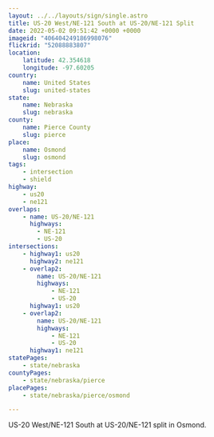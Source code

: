 ```yaml
---
layout: ../../layouts/sign/single.astro
title: US-20 West/NE-121 South at US-20/NE-121 Split
date: 2022-05-02 09:51:42 +0000 +0000
imageid: "406404249186998076"
flickrid: "52088883807"
location:
    latitude: 42.354618
    longitude: -97.60205
country:
    name: United States
    slug: united-states
state:
    name: Nebraska
    slug: nebraska
county:
    name: Pierce County
    slug: pierce
place:
    name: Osmond
    slug: osmond
tags:
    - intersection
    - shield
highway:
    - us20
    - ne121
overlaps:
    - name: US-20/NE-121
      highways:
        - NE-121
        - US-20
intersections:
    - highway1: us20
      highway2: ne121
    - overlap2:
        name: US-20/NE-121
        highways:
            - NE-121
            - US-20
      highway1: us20
    - overlap2:
        name: US-20/NE-121
        highways:
            - NE-121
            - US-20
      highway1: ne121
statePages:
    - state/nebraska
countyPages:
    - state/nebraska/pierce
placePages:
    - state/nebraska/pierce/osmond

---
```

US-20 West/NE-121 South at US-20/NE-121 split in Osmond.